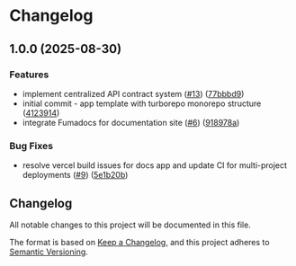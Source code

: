 # Changelog

## 1.0.0 (2025-08-30)


### Features

* implement centralized API contract system ([#13](https://github.com/e7h4n/makita/issues/13)) ([77bbbd9](https://github.com/e7h4n/makita/commit/77bbbd913b52341a7720e9bb711d889253d9681a))
* initial commit - app template with turborepo monorepo structure ([4123914](https://github.com/e7h4n/makita/commit/41239143cdaea284f55a02c89fde348c2e3b53ff))
* integrate Fumadocs for documentation site ([#6](https://github.com/e7h4n/makita/issues/6)) ([918978a](https://github.com/e7h4n/makita/commit/918978af3d201e5c15b34c525a5406d46ccc66ab))


### Bug Fixes

* resolve vercel build issues for docs app and update CI for multi-project deployments ([#9](https://github.com/e7h4n/makita/issues/9)) ([5e1b20b](https://github.com/e7h4n/makita/commit/5e1b20ba8776542e5c51bb37a2e36c5feed4856d))

## Changelog

All notable changes to this project will be documented in this file.

The format is based on [Keep a Changelog](https://keepachangelog.com/en/1.0.0/),
and this project adheres to [Semantic Versioning](https://semver.org/spec/v2.0.0.html).
